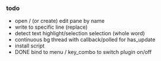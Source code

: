 
### todo

* open / (or create) edit pane by name
* write to specific line (replace)
* detect text highlight/selection selection (whole word)
* continuous bg thread with callback/polled for has_update
* install script
* DONE bind to menu / key_combo to switch plugin on/off 
